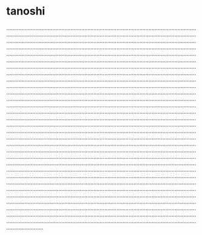 # tanoshi
............................................................................................................................................................................................................................................................................................................................................................................................................................................................................................................................................................................................................................................................................................................................................................................................................................................................................................................................................................................................................................................................................................................................................................................................................................................................................................................................................................................................................................................................................................................................................................................................................................................................................................................................................................................................................................................................................................................................................................................................................................................................................................................................................................................................................................................................................................................................................................................................................................................................................................................................................................................................................................................................................................................................................................................................................................................................................................................................................................................................................................................................................................................................................................................................................................................................................................................................................................................................................................................................................................................................................................................................................................................................................................................................................................................................................................................................................................................................................................................................................................